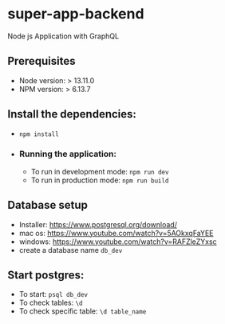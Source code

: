 # super-app-backend
Node js Application with GraphQL
## Prerequisites

- Node version: > 13.11.0
- NPM version: > 6.13.7


## Install the dependencies:
  - `npm install`
- ### Running the application:
  - To run in development mode: `npm run dev`
  - To run in production mode: `npm run build`

## Database setup
 - Installer: https://www.postgresql.org/download/
 - mac os: https://www.youtube.com/watch?v=5AOkxqFaYEE
 - windows: https://www.youtube.com/watch?v=RAFZleZYxsc
 - create a database name `db_dev`

## Start postgres:

 - To start:  `psql db_dev`
 - To check tables: `\d`
 - To check specific table: `\d table_name`
